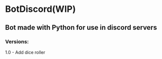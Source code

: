 # BotDiscord(WIP)

## Bot made with Python for use in discord servers

### Versions:

1.0 - Add dice roller
